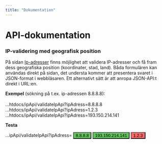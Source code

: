 ```yaml
---
title: "Dokumentation"
---
```

API-dokumentation
=========================

### IP-validering med geografisk position

På sidan [Ip-adresser](http://www.student.bth.se/~mehe19/dbwebb-kurser/ramverk1/me/redovisa/htdocs/ip) finns möjlighet att validera IP-adresser och få fram dess geografiska position (koordinater, stad, land). Båda formulären kan användas direkt på sidan, det understa kommer att presentera svaret i JSON-format i webbläsaren. Ett alternativt sätt är att anropa JSON-API:t direkt i URL:en.

<b>Exempel</b> (sökning på t.ex. ip-adressen 8.8.8.8):<br><br>
...htdocs/ipApi/validateIpApi?ipAdress=8.8.8.8<br>
...htdocs/ipApi/validateIpApi?ipAdress=1.2.3<br>
...htdocs/ipApi/validateIpApi?ipAdress=193.150.214.141


<b>Testa</b>

<!-- alt lägg in länkar istället -->

<form action="ipApi/validateIpApi">
    ...ipApi/validateIpApi?ipAdress=
    <input type="submit" name="ipAdress" value="8.8.8.8" style="background-color:#62c25d;">
    <input type="submit" name="ipAdress" value="193.150.214.141" style="background-color:#62c25d;">
    <input type="submit" name="ipAdress" value="1.2.3" style="background-color:#f76765;"><br>
</form>
